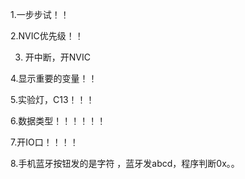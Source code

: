 1.一步步试！！

2.NVIC优先级！！

3. 开中断，开NVIC
   
4.显示重要的变量！！

5.实验灯，C13！！！

6.数据类型！！！！！！

7.开IO口！！！！

8.手机蓝牙按钮发的是字符   ，蓝牙发abcd，程序判断0x。。
